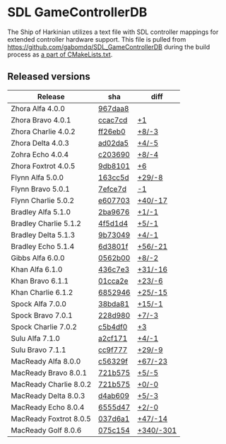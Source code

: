 # SDL GameControllerDB

The Ship of Harkinian utilizes a text file with SDL controller mappings for extended controller hardware support.
This file is pulled from https://github.com/gabomdq/SDL_GameControllerDB during the build process as [a part of CMakeLists.txt](https://github.com/HarbourMasters/Shipwright/blob/bb643661f62865dfc757c185d0daaebb32f2d53d/soh/CMakeLists.txt#L760).

## Released versions

| Release | sha | diff |
| - | - | - |
| Zhora Alfa 4.0.0 | [967daa8](https://github.com/gabomdq/SDL_GameControllerDB/tree/967daa8f89c48b01ed0f9c6a86ac849930442fc6) | |
| Zhora Bravo 4.0.1 | [ccac7cd](https://github.com/gabomdq/SDL_GameControllerDB/tree/ccac7cd97f445955d4437e21c5f82123d9b4349b) | [+1](https://github.com/gabomdq/SDL_GameControllerDB/compare/967daa8...ccac7cd) |
| Zhora Charlie 4.0.2 | [ff26eb0](https://github.com/gabomdq/SDL_GameControllerDB/tree/ff26eb04d0fe18356985d968119429d6012e7d75) | [+8/-3](https://github.com/gabomdq/SDL_GameControllerDB/compare/ccac7cd...ff26eb0) |
| Zhora Delta 4.0.3 | [ad02da5](https://github.com/gabomdq/SDL_GameControllerDB/tree/ad02da5a95ca8005f2c1facc11a5a52f8522f0ee) | [+4/-5](https://github.com/gabomdq/SDL_GameControllerDB/compare/ff26eb0...ad02da5) |
| Zohra Echo 4.0.4 | [c203690](https://github.com/gabomdq/SDL_GameControllerDB/tree/c203690b1e13980699802918d362cd9dadf89bd0) | [+8/-4](https://github.com/gabomdq/SDL_GameControllerDB/compare/ad02da5...c203690) |
| Zhora Foxtrot 4.0.5 | [9db8101](https://github.com/gabomdq/SDL_GameControllerDB/tree/9db8101a5780d1b0721bf6de385e6ffe0d07dfc7) | [+6](https://github.com/gabomdq/SDL_GameControllerDB/compare/c203690...9db8101) |
| Flynn Alfa 5.0.0 | [163cc5d](https://github.com/gabomdq/SDL_GameControllerDB/tree/163cc5d45e9fc2f1bb2b95ea7eee4bbc9a57955c) | [+29/-8](https://github.com/gabomdq/SDL_GameControllerDB/compare/9db8101...163cc5d) |
| Flynn Bravo 5.0.1 | [7efce7d](https://github.com/gabomdq/SDL_GameControllerDB/tree/7efce7d3f309ec1fa409b1af09153f9eb77fbedf) | [-1](https://github.com/gabomdq/SDL_GameControllerDB/compare/163cc5d...7efce7d) |
| Flynn Charlie 5.0.2 | [e607703](https://github.com/gabomdq/SDL_GameControllerDB/tree/e607703392145343e8aca42be052121c0b7bd1c9) | [+40/-17](https://github.com/gabomdq/SDL_GameControllerDB/compare/7efce7d...e607703) |
| Bradley Alfa 5.1.0 | [2ba9676](https://github.com/gabomdq/SDL_GameControllerDB/tree/2ba96761af795c15e916cc97790b51e09dc0cd54) | [+1/-1](https://github.com/gabomdq/SDL_GameControllerDB/compare/e607703...2ba9676) |
| Bradley Charlie 5.1.2 | [4f5d1d4](https://github.com/gabomdq/SDL_GameControllerDB/tree/4f5d1d497985b75f4a83a5de46f596dc4d7f002e) | [+5/-1](https://github.com/gabomdq/SDL_GameControllerDB/compare/2ba9676...4f5d1d4) |
| Bradley Delta 5.1.3 | [9b73049](https://github.com/gabomdq/SDL_GameControllerDB/tree/9b73049ee62a2cc862d6ad94c2c777f2e8363a48) | [+4/-1](https://github.com/gabomdq/SDL_GameControllerDB/compare/4f5d1d4...9b73049) |
| Bradley Echo 5.1.4 | [6d3801f](https://github.com/gabomdq/SDL_GameControllerDB/tree/6d3801fcfe74b1989de96403b7b560eba72a175c) | [+56/-21](https://github.com/gabomdq/SDL_GameControllerDB/compare/9b73049...6d3801f) |
| Gibbs Alfa 6.0.0 | [0562b00](https://github.com/gabomdq/SDL_GameControllerDB/tree/0562b00eaf5c0308c49d329b79263d2dae1c3a85) | [+8/-2](https://github.com/gabomdq/SDL_GameControllerDB/compare/6d3801f...0562b00) |
| Khan Alfa 6.1.0 | [436c7e3](https://github.com/gabomdq/SDL_GameControllerDB/tree/436c7e3d54a57189ea0ab44d05f36b7cc7ea496c) | [+31/-16](https://github.com/gabomdq/SDL_GameControllerDB/compare/0562b00...436c7e3) |
| Khan Bravo 6.1.1 | [01cca2e](https://github.com/gabomdq/SDL_GameControllerDB/tree/01cca2e77f9bf9f1432be04f876f287eb78297fe) | [+23/-6](https://github.com/gabomdq/SDL_GameControllerDB/compare/436c7e3...01cca2e) |
| Khan Charlie 6.1.2 | [6852946](https://github.com/gabomdq/SDL_GameControllerDB/tree/6852946487534c69b7d228fd4eb8c87cf6966475) | [+25/-15](https://github.com/gabomdq/SDL_GameControllerDB/compare/01cca2e...6852946) |
| Spock Alfa 7.0.0 | [38bda81](https://github.com/gabomdq/SDL_GameControllerDB/tree/38bda816dc786f18493876f7bc30bc12dfd2636a) | [+15/-1](https://github.com/gabomdq/SDL_GameControllerDB/compare/6852946...38bda81) |
| Spock Bravo 7.0.1 | [228d980](https://github.com/gabomdq/SDL_GameControllerDB/tree/228d980d3d791e9df3b096472f6b97459f8709fe) | [+7/-3](https://github.com/gabomdq/SDL_GameControllerDB/compare/38bda81...228d980) |
| Spock Charlie 7.0.2 | [c5b4df0](https://github.com/gabomdq/SDL_GameControllerDB/tree/c5b4df0e1061175cb11e3ebbf8045178339864a5) | [+3](https://github.com/gabomdq/SDL_GameControllerDB/compare/228d980...c5b4df0) |
| Sulu Alfa 7.1.0 | [a2cf171](https://github.com/gabomdq/SDL_GameControllerDB/tree/a2cf1711b4ebc646a3814705d2fb6aac5707bcae) | [+4/-1](https://github.com/gabomdq/SDL_GameControllerDB/compare/c5b4df0...a2cf171) |
| Sulu Bravo 7.1.1 | [cc9f777](https://github.com/gabomdq/SDL_GameControllerDB/tree/cc9f777721f0cb30058d9eef52a295130b734a4a) | [+29/-9](https://github.com/gabomdq/SDL_GameControllerDB/compare/a2cf171...cc9f777) |
| MacReady Alfa 8.0.0 | [c56329f](https://github.com/gabomdq/SDL_GameControllerDB/tree/c56329f4df93fc7a780bdbeae47a9c91447b629c) | [+67/-23](https://github.com/gabomdq/SDL_GameControllerDB/compare/cc9f777...c56329f) |
| MacReady Bravo 8.0.1 | [721b575](https://github.com/gabomdq/SDL_GameControllerDB/tree/721b575d3053b21d6d30419bf74afb5b1d0fa7a4) | [+5/-5](https://github.com/gabomdq/SDL_GameControllerDB/compare/c56329f...721b575) |
| MacReady Charlie 8.0.2 | [721b575](https://github.com/gabomdq/SDL_GameControllerDB/tree/721b575d3053b21d6d30419bf74afb5b1d0fa7a4) | [+0/-0](https://github.com/gabomdq/SDL_GameControllerDB/compare/721b575...721b575) |
| MacReady Delta 8.0.3 | [d4ab609](https://github.com/gabomdq/SDL_GameControllerDB/tree/d4ab609121ee6e687bc3d3a7e80244b3b26d1164) | [+5/-3](https://github.com/gabomdq/SDL_GameControllerDB/compare/721b575...d4ab609) |
| MacReady Echo 8.0.4 | [6555d47](https://github.com/gabomdq/SDL_GameControllerDB/tree/6555d47ecb5d9eebac0e3d8cd19a545e9d946c40) | [+2/-0](https://github.com/gabomdq/SDL_GameControllerDB/compare/d4ab609...6555d47) |
| MacReady Foxtrot 8.0.5 | [037d6a1](https://github.com/gabomdq/SDL_GameControllerDB/tree/037d6a1533ed94fbc6a8c71e6f1f9aff1e46208a) | [+47/-14](https://github.com/gabomdq/SDL_GameControllerDB/compare/6555d47...037d6a1) |
| MacReady Golf 8.0.6 | [075c154](https://github.com/gabomdq/SDL_GameControllerDB/tree/075c1549075ef89a397fd7e0663d21e53a2485fd) | [+340/-301](https://github.com/gabomdq/SDL_GameControllerDB/compare/037d6a1...075c154) |
